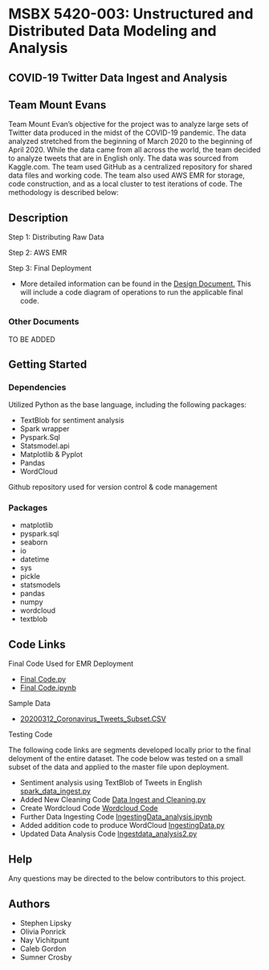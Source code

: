 # MSBX 5420-003: Unstructured and Distributed Data Modeling and Analysis
## COVID-19 Twitter Data Ingest and Analysis
## Team Mount Evans

Team Mount Evan’s objective for the project was to analyze large sets of Twitter data produced in the midst of the COVID-19 pandemic. The data analyzed stretched from the beginning of March 2020 to the beginning of April 2020. While the data came from all across the world, the team decided to analyze tweets that are in English only. The data was sourced from Kaggle.com. The team used GitHub as a centralized repository for shared data files and working code. The team also used AWS EMR for storage, code construction, and as a local cluster to test iterations of code. The methodology is described below:

## Description

Step 1: Distributing Raw Data

Step 2: AWS EMR

Step 3: Final Deployment

* More detailed information can be found in the [Design Document.](https://github.com/MSBX5420/team_mount_evans/blob/master/Design%20Document.txt) This will include a code diagram of operations to run the applicable final code. 

### Other Documents

TO BE ADDED

## Getting Started

### Dependencies

Utilized Python as the base language, including the following packages:
* TextBlob for sentiment analysis
* Spark wrapper
* Pyspark.Sql
* Statsmodel.api
* Matplotlib & Pyplot
* Pandas
* WordCloud

Github repository used for version control & code management

### Packages
* matplotlib 
* pyspark.sql
* seaborn
* io 
* datetime
* sys
* pickle 
* statsmodels
* pandas
* numpy
* wordcloud
* textblob

## Code Links

Final Code Used for EMR Deployment
* [Final Code.py](https://github.com/MSBX5420/team_mount_evans/blob/master/Final%20Code.py)
* [Final Code.ipynb](https://github.com/MSBX5420/team_mount_evans/blob/master/Final%20Code.ipynb)

Sample Data
* [20200312_Coronavirus_Tweets_Subset.CSV](https://github.com/MSBX5420/team_mount_evans/blob/master/20200312_Coronavirus_Tweets_Subset.CSV)

Testing Code

The following code links are segments developed locally prior to the final deloyment of the entire dataset. The code below was tested on a small subset of the data and applied to the master file upon deployment.

* Sentiment analysis using TextBlob of Tweets in English [spark_data_ingest.py](https://github.com/MSBX5420/team_mount_evans/blob/master/spark_data_ingest.py)
* Added New Cleaning Code [Data Ingest and Cleaning.py](https://github.com/MSBX5420/team_mount_evans/blob/master/Data%20Ingest%20and%20Cleaning.py)
* Create Wordcloud Code [Wordcloud Code](https://github.com/MSBX5420/team_mount_evans/blob/master/Wordcloud%20Code)
* Further Data Ingesting Code [IngestingData_analysis.ipynb](https://github.com/MSBX5420/team_mount_evans/blob/master/IngestingData_analysis.ipynb)
* Added addition code to produce WordCloud [IngestingData.py](https://github.com/MSBX5420/team_mount_evans/blob/master/IngestingData.py)
* Updated Data Analysis Code [Ingestdata_analysis2.py](https://github.com/MSBX5420/team_mount_evans/blob/master/Ingestdata_analysis2.py)

## Help

Any questions may be directed to the below contributors to this project.

## Authors

* Stephen Lipsky
* Olivia Ponrick
* Nay Vichitpunt
* Caleb Gordon
* Sumner Crosby



